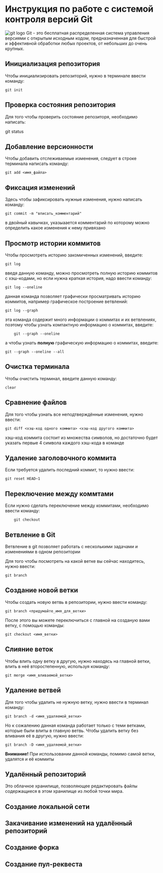 # Инструкция по работе с системой контроля версий Git
![git logo](Git.jpg)
Git - это бесплатная распределенная система управления версиями с открытым исходным кодом, предназначенная для быстрой и эффективной обработки любых проектов, от небольших до очень крупных.


## Инициализация репозитория 

Чтобы инициализировать репозиторий, нужно в терминале ввести команду:

    git init 

## Проверка состояния репозитория
Для того чтобы проверить состояние репозиторя, необходимо написать:

   git status

## Добавление версионности 
Чтобы добавить отслеживаемые изменения, следует в строке терминала написать команду:

    git add <имя_файла>

## Фиксация изменений 
Здесь чтобы зафиксировать нужные изменения, нужно написать команду:

    git commit -m "вписать_комментарий"

в двойный кавычках, указыаается комментарий по которому можно определить какое изменения к нему привязано


## Просмотр истории коммитов

Чтобы просмотреть историю закомиченных изменений, введите:

    git log

введя данную команду, можно просмотреть полную историю коммитов с хэш-кодами, но если нужна краткая история, надо ввести команду:

    git log --oneline

данная команда позволяет графически просматривать историю коммитов, например графическое построение ветвлений:

    git log --graph

эта команда содержит много информации о коммитах и их ветвлениях, поэтому чтобы узнать компактную информацию о коммитах, введите:

        git --graph --oneline

а чтобы узнать **полную** графическую информацию о коммитах, введите:

    git --graph --oneline --all


## Очистка терминала 
Чтобы очистить терминал, введите данную команду:

    clear

## Сравнение файлов
Для того чтобы узнать все неподтверждённые изменения, нужно ввести:

    git diff <хэш-код одного коммита> <хэш-код другого коммита>
хэш-код коммита состоит из множества символов, но достаточно будет указать первые 4 символа каждого хэш-кода в команде


## Удаление заголовочного коммита
Если требуется удалить последний коммит, то нужно ввести:

    git reset HEAD~1

## Переключение между коммтами
Если нужно сделать переключение между коммитами, необходимо ввести команду:
    
        git checkout

## Ветвление в Git 

Ветвление в git позволяет работать с несколькими задачами и изменениями в одном репозитории

Для того чтобы посмотреть на какой ветке вы сейчас находитесь, нужно ввести:

    git branch

## Создание новой ветки 

Чтобы создать новую ветвь в репозитории, нужно ввести команду:

    git branch <придумайте_имя_для_ветки>

После этого вы можете переключиться с главной на созданую вами ветку, с помощью команды:

    git checkout <имя_ветки>

## Слияние веток 

Чтобы влить одну ветку в другую, нужно находясь на главной ветки, влить в неё второстепенную, используя команду:

    git merge <имя_вливаемой_ветки>

## Удаление ветвей

Для того чтобы удалить не нужную ветку, нужно ввести в терминал команду:

    git branch -d <имя_удаляемой_ветки>
    
Но к сожалению данная команда работает только с теми ветками, которые были влиты в главную ветвь. Чтобы удалить ветку без вливания её в другую, нужно ввести:

    git branch -D <имя_удаляемой_ветки>

**Внимание!** При использовании данной команды, помимо самой ветки, удалятся и её коммиты

## Удалённый репозиторий

Это облачное хранилище, позволяющее редактировать файлы содержащиеся в этом хранилище из любой точки мира.

## Создание локальной сети 

## Закачивание изменений на удалённый репозиторий

## Создание форка 

## Создание пул-реквеста




